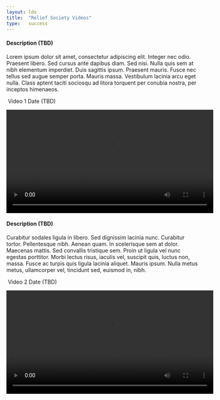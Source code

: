 ```yaml
---
layout: lds
title:  "Relief Society Videos"
type:   success
---
```


<h4 id="video_desc_1">Description (TBD)</h4>

<p id="video_text_1">
Lorem ipsum dolor sit amet, consectetur adipiscing elit. Integer nec odio. Praesent libero. Sed cursus ante dapibus diam. Sed nisi. Nulla quis sem at nibh elementum imperdiet. Duis sagittis ipsum. Praesent mauris. Fusce nec tellus sed augue semper porta. Mauris massa. Vestibulum lacinia arcu eget nulla. Class aptent taciti sociosqu ad litora torquent per conubia nostra, per inceptos himenaeos.
</p>
  
<section class="panel panel-{{ page.type }}">
  <div class="panel-heading">
    <p>
      <span class="pull-right"><i class="fa fa-clock-o"></i>&nbsp;<span id="video_date_1" class="pull-right">Video 1 Date (TBD)</span></span>
    </p>
  </div>
  <div class="panel-body">
    <video height="270" id="001" src="http://data.riakcs.net:8080/shared_files/001.mp4" type="video/mp4" controls style="margin: auto; display: block;"></video>
  </div>
</section>

<h4 id="video_desc_2">Description (TBD)</h4>

<p id="video_text_2">
Curabitur sodales ligula in libero. Sed dignissim lacinia nunc. Curabitur tortor. Pellentesque nibh. Aenean quam. In scelerisque sem at dolor. Maecenas mattis. Sed convallis tristique sem. Proin ut ligula vel nunc egestas porttitor. Morbi lectus risus, iaculis vel, suscipit quis, luctus non, massa. Fusce ac turpis quis ligula lacinia aliquet. Mauris ipsum. Nulla metus metus, ullamcorper vel, tincidunt sed, euismod in, nibh.
</p>

<section class="panel panel-{{ page.type }}">
  <div class="panel-heading">
    <p>
      <span class="pull-right"><i class="fa fa-clock-o"></i>&nbsp;<span id="video_date_2" class="pull-right">Video 2 Date (TBD)</span></span>
    </p>
  </div>
  <div class="panel-body">
    <video height="270" id="001" src="http://data.riakcs.net:8080/shared_files/002.mp4" type="video/mp4" controls style="margin: auto; display: block;"></video>
  </div>
</section>

<script>
function httpGet(theUrl) {
    var xmlHttp = null;

    xmlHttp = new XMLHttpRequest();
    xmlHttp.open( "GET", theUrl, false );
    xmlHttp.send( null );
    return xmlHttp.responseText;
}
// Deal with CORS
var video_one = JSON.parse(httpGet("http://secristfamily.com:4000/remote/headers/http%3A%2F%2Fdata.riakcs.net%3A8080%2Fshared_files%2F001.mp4"));
var video_two = JSON.parse(httpGet("http://secristfamily.com:4000/remote/headers/http%3A%2F%2Fdata.riakcs.net%3A8080%2Fshared_files%2F002.mp4"));

// Replace Text for each video section
document.getElementById("video_date_1").innerHTML = new Date(video_one['last_modified'] * 1000).toLocaleDateString();
document.getElementById("video_date_2").innerHTML = new Date(video_two['last_modified'] * 1000).toLocaleDateString();

// Replace Video Descriptions and Text
// document.getElementById("video_desc_1").innerHTML = 
// document.getElementById("video_text_1").innerHTML = 
// document.getElementById("video_desc_2").innerHTML = 
// document.getElementById("video_text_2").innerHTML = 
</script>
